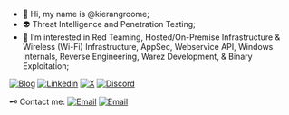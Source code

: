 - 👋 Hi, my name is @kierangroome;
- 👽 Threat Intelligence and Penetration Testing;
- 👾 I’m interested in Red Teaming, Hosted/On-Premise Infrastructure & Wireless (Wi-Fi) Infrastructure, AppSec, Webservice API, Windows Internals, Reverse Engineering, Warez Development, & Binary Exploitation;

<a target="_blank" href="https://blog.kierangroo.me/"><img src="https://img.shields.io/badge/Tor-7D4698?logo=Tor-Browser&logoColor=white" alt="Blog"></a>
<a target="_blank" href="www.linkedin.com/in/kieran-g-103810318"><img src="https://custom-icon-badges.demolab.com/badge/LinkedIn-0A66C2?logo=linkedin-white&logoColor=fff" alt="Linkedin"></a>
<a target="_blank" href="https://x.com/kierangroome"><img src="https://img.shields.io/badge/X-%23000000.svg?logo=X&logoColor=white" alt="X"></a>
<a target="_blank" href="https://discord.gg/vani11a4867"><img src="https://img.shields.io/badge/Discord-%235865F2.svg?&logo=discord&logoColor=white" alt="Discord"></a>


🗝️ Contact me:
<a target="_blank" href="https://github.com/kierangroome/me"><img src="https://img.shields.io/badge/GitHub-%23121011.svg?logo=github&logoColor=white" alt="Email"></a>
<a target="_blank" href="mailto:kierangroome@protonmail.com"><img src="https://img.shields.io/badge/Proton%20Mail-6D4AFF?logo=protonmail&logoColor=fff" alt="Email"></a>

<!---
kierangroome/kierangroome is a ✨ special ✨ repository because its `README.md` (this file) appears on your GitHub profile.
You can click the Preview link to take a look at your changes.
--->
